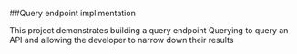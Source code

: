 
##Query endpoint implimentation

This project demonstrates building a query endpoint Querying to query an API and allowing the developer to narrow down their results


